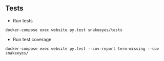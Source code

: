 

## Tests
- Run tests
```
docker-compose exec website py.test snakeeyes/tests
```
- Run test coverage
```
docker-compose exec website py.test --cov-report term-missing --cov snakeeyes/
```
